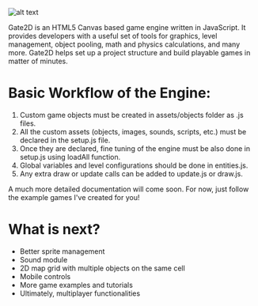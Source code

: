 ![alt text](http://www.alikutluozen.com/images/logos/gate-logo.png)

Gate2D is an HTML5 Canvas based game engine written in JavaScript. It provides developers with a useful set of tools for graphics, level management, object pooling, math and physics calculations, and many more. Gate2D helps set up a project structure and build playable games in matter of minutes.

# Basic Workflow of the Engine:

1. Custom game objects must be created in assets/objects folder as .js files.
2. All the custom assets (objects, images, sounds, scripts, etc.) must be declared in the setup.js file.
3. Once they are declared, fine tuning of the engine must be also done in setup.js using loadAll function.
4. Global variables and level configurations should be done in entities.js.
5. Any extra draw or update calls can be added to update.js or draw.js.

A much more detailed documentation will come soon. For now, just follow the example games I've created for you!

# What is next?

- Better sprite management
- Sound module
- 2D map grid with multiple objects on the same cell
- Mobile controls
- More game examples and tutorials
- Ultimately, multiplayer functionalities

